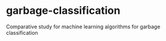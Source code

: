 # garbage-classification
Comparative study for machine learning algorithms for garbage classification
